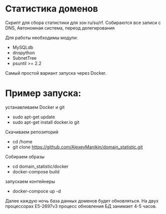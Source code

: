 # Статистика доменов
Скрипт для сбора статистики для зон ru/su/rf. Собираются все записи c DNS, 
Автономная система, переод делегирования

Для работы необходимы модули:
- MySQLdb
- dnspython
- SubnetTree
- psuntil >= 2.2

Самый простой вариант запуска через Docker.

# Пример запуска:

устанавливаем Docker и git

* sudo apt-get update 
* sudo apt-get install docker.io git

Скачиваем репозиторий

* cd /home
* git clone https://github.com/AlexeyManikin/domain_statistic.git

Собираем образы

* cd domain_statistic/docker
* docker-compose build

 запускаем контейнеры
* docker-compoce up -d



Далее каждую ночь база данных доменов будет обновляться. На двух процессорах E5-2697v3 процесс обновления БД занимает 4-5 часов.


